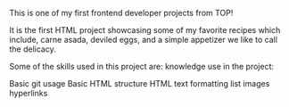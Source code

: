 This is one of my first frontend developer projects from TOP!

It is the first HTML project showcasing some of my favorite recipes which include, carne asada, deviled eggs, and a simple appetizer we like to call the delicacy.

Some of the skills used in this project are:
knowledge use in the project:

Basic git usage
Basic HTML structure
HTML text formatting
list
images
hyperlinks
